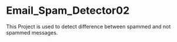 # Email_Spam_Detector02
This Project is used to detect difference between spammed and not spammed messages.
